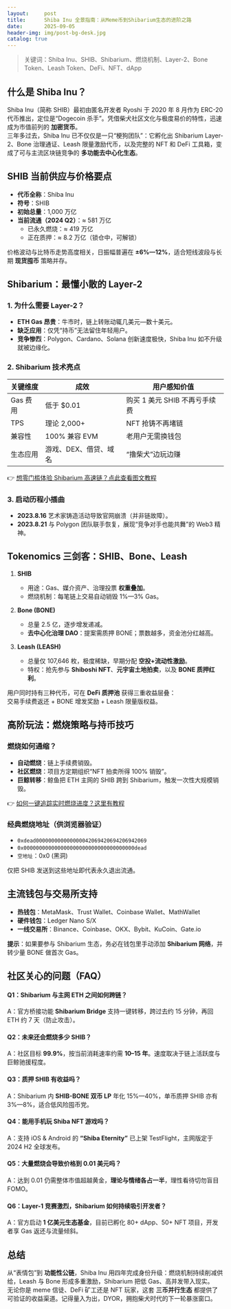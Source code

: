 ```yaml
---
layout:     post
title:      Shiba Inu 全景指南：从Meme币到Shibarium生态的进阶之路
date:       2025-09-05
header-img: img/post-bg-desk.jpg
catalog: true
---
```


> 关键词：Shiba Inu、SHIB、Shibarium、燃烧机制、Layer-2、Bone Token、Leash Token、DeFi、NFT、dApp

## 什么是 Shiba Inu？

Shiba Inu（简称 SHIB）最初由匿名开发者 Ryoshi 于 2020 年 8 月作为 ERC-20 代币推出，定位是“Dogecoin 杀手”。凭借柴犬社区文化与极度易价的特性，迅速成为市值前列的 **加密货币**。  
三年多过去，Shiba Inu 已不仅仅是一只“梗狗团队”：它孵化出 Shibarium Layer-2、Bone 治理通证、Leash 限量激励代币，以及完整的 NFT 和 DeFi 工具箱，变成了可与主流区块链竞争的 **多功能去中心化生态**。

## SHIB 当前供应与价格要点

- **代币全称**：Shiba Inu  
- **符号**：SHIB  
- **初始总量**：1,000 万亿  
- **当前流通（2024 Q2）**：≈ 581 万亿  
  - 已永久燃烧：≈ 419 万亿  
  - 正在质押：≈ 8.2 万亿（锁仓中，可解锁）

价格波动与比特币走势高度相关，日振幅普遍在 **±6%—12%**，适合短线波段与长期 **现货囤币** 策略并存。

## Shibarium：最懂小散的 Layer-2

### 1. 为什么需要 Layer-2？

- **ETH Gas 昂贵**：牛市时，链上转账动辄几美元—数十美元。  
- **缺乏应用**：仅凭“持币”无法留住年轻用户。  
- **竞争惨烈**：Polygon、Cardano、Solana 创新速度极快，Shiba Inu 如不升级就被边缘化。  

### 2. Shibarium 技术亮点

| 关键维度 | 成效 | 用户感知价值 |
|---|---|---|
| Gas 费用 | 低于 $0.01 | 购买 1 美元 SHIB 不再亏手续费 |
| TPS | 理论 2,000+ | NFT 抢铸不再堵链 |
| 兼容性 | 100% 兼容 EVM | 老用户无需换钱包 |
| 生态应用 | 游戏、DEX、借贷、域名 | “撸柴犬”边玩边赚 |

👉 [想零门槛体验 Shibarium 高速链？点此查看图文教程](https://okxdog.com/)

### 3. 启动历程小插曲

- **2023.8.16** 艺术家铸造活动导致官网崩溃（并非链故障）。  
- **2023.8.21** 与 Polygon 团队联手恢复，展现“竞争对手也能共舞”的 Web3 精神。

## Tokenomics 三剑客：SHIB、Bone、Leash

1. **SHIB**  
   - 用途：Gas、媒介资产、治理投票 **权重叠加**。  
   - 燃烧机制：每笔链上交易自动销毁 1%—3% Gas。  

2. **Bone (BONE)**  
   - 总量 2.5 亿，逐步增发递减。  
   - **去中心化治理 DAO**：提案需质押 BONE；票数越多，资金池分红越高。  

3. **Leash (LEASH)**  
   - 总量仅 107,646 枚，极度稀缺，早期分配 **空投+流动性激励**。  
   - 特权：抢先参与 **Shiboshi NFT**、**元宇宙土地拍卖**，以及 **BONE 质押红利**。

用户同时持有三种代币，可在 **DeFi 质押池** 获得三重收益层叠：  
交易手续费返还 + BONE 增发奖励 + Leash 限量版权益。

## 高阶玩法：燃烧策略与持币技巧

### 燃烧如何通缩？

- **自动燃烧**：链上手续费销毁。  
- **社区燃烧**：项目方定期组织“NFT 拍卖所得 100% 销毁”。  
- **巨鲸转移**：鲸鱼把 ETH 主网的 SHIB 跨到 Shibarium，触发一次性大规模销毁。  

👉 [如何一键追踪实时燃烧进度？这里有教程](https://okxdog.com/)

### 经典燃烧地址（供浏览器验证）

- `0xdead000000000000000042069420694206942069`
- `0x000000000000000000000000000000000000dead`
- `空地址`：0x0 (黑洞)

仅把 SHIB 发送到这些地址即代表永久退出流通。

## 主流钱包与交易所支持

- **热钱包**：MetaMask、Trust Wallet、Coinbase Wallet、MathWallet  
- **硬件钱包**：Ledger Nano S/X  
- **一线交易所**：Binance、Coinbase、OKX、Bybit、KuCoin、Gate.io  

**提示**：如果要参与 Shibarium 生态，务必在钱包里手动添加 **Shibarium 网络**，并转少量 BONE 做首次 Gas。

## 社区关心的问题（FAQ）

#### Q1：Shibarium 与主网 ETH 之间如何跨链？
A：官方桥接功能 **Shibarium Bridge** 支持一键转移，跨过去约 15 分钟，再回 ETH 约 7 天（防止攻击）。

#### Q2：未来还会燃烧多少 SHIB？
A：社区目标 **99.9%**，按当前消耗速率约需 **10–15 年**。速度取决于链上活跃度与巨鲸驰援程度。

#### Q3：质押 SHIB 有收益吗？
A：Shibarium 内 **SHIB-BONE 双币 LP** 年化 15%—40%，单币质押 SHIB 亦有 3%—8%，适合低风险囤币党。

#### Q4：能用手机玩 Shiba NFT 游戏吗？
A：支持 iOS & Android 的 **“Shiba Eternity”** 已上架 TestFlight，主网版定于 2024 H2 全球发布。

#### Q5：大量燃烧会导致价格到 0.01 美元吗？
A：达到 0.01 仍需整体市值超越黄金，**理论与情绪各占一半**，理性看待切勿盲目 FOMO。

#### Q6：Layer-1 竞赛激烈，Shibarium 如何持续吸引开发者？
A：官方启动 **1 亿美元生态基金**，目前已孵化 80+ dApp、50+ NFT 项目，开发者享 Gas 返还与流量倾斜。

## 总结

从“表情包”到 **功能性公链**，Shiba Inu 用四年完成身份升级：燃烧机制持续削减供给，Leash 与 Bone 形成多重激励，Shibarium 把低 Gas、高并发带入现实。  
无论你是 meme 信徒、DeFi 矿工还是 NFT 玩家，这套 **三币并行生态** 都提供了可验证的收益渠道。记得量入为出，DYOR，拥抱柴犬时代的下一轮暴涨窗口。